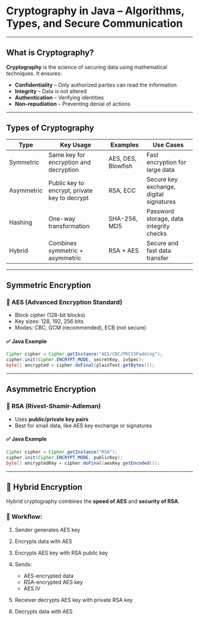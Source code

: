 # Cryptography in Java – Algorithms, Types, and Secure Communication

---

## What is Cryptography?

**Cryptography** is the science of securing data using mathematical techniques. It ensures:

* **Confidentiality** – Only authorized parties can read the information
* **Integrity** – Data is not altered
* **Authentication** – Verifying identities
* **Non-repudiation** – Preventing denial of actions

---

## Types of Cryptography

| Type       | Key Usage                                     | Examples           | Use Cases                               |
| ---------- | --------------------------------------------- | ------------------ | --------------------------------------- |
| Symmetric  | Same key for encryption and decryption        | AES, DES, Blowfish | Fast encryption for large data          |
| Asymmetric | Public key to encrypt, private key to decrypt | RSA, ECC           | Secure key exchange, digital signatures |
| Hashing    | One-way transformation                        | SHA-256, MD5       | Password storage, data integrity checks |
| Hybrid     | Combines symmetric + asymmetric               | RSA + AES          | Secure and fast data transfer           |

---

## Symmetric Encryption

### 🔸 AES (Advanced Encryption Standard)

* Block cipher (128-bit blocks)
* Key sizes: 128, 192, 256 bits
* Modes: CBC, GCM (recommended), ECB (not secure)

#### ✅ Java Example

```java
Cipher cipher = Cipher.getInstance("AES/CBC/PKCS5Padding");
cipher.init(Cipher.ENCRYPT_MODE, secretKey, ivSpec);
byte[] encrypted = cipher.doFinal(plainText.getBytes());
```

---

## Asymmetric Encryption

### 🔸 RSA (Rivest-Shamir-Adleman)

* Uses **public/private key pairs**
* Best for small data, like AES key exchange or signatures

#### ✅ Java Example

```java
Cipher cipher = Cipher.getInstance("RSA");
cipher.init(Cipher.ENCRYPT_MODE, publicKey);
byte[] encryptedKey = cipher.doFinal(aesKey.getEncoded());
```

---

## 🔄 Hybrid Encryption

Hybrid cryptography combines the **speed of AES** and **security of RSA**.

### 🔁 Workflow:

1. Sender generates AES key
2. Encrypts data with AES
3. Encrypts AES key with RSA public key
4. Sends:

   * AES-encrypted data
   * RSA-encrypted AES key
   * AES IV
5. Receiver decrypts AES key with private RSA key
6. Decrypts data with AES

